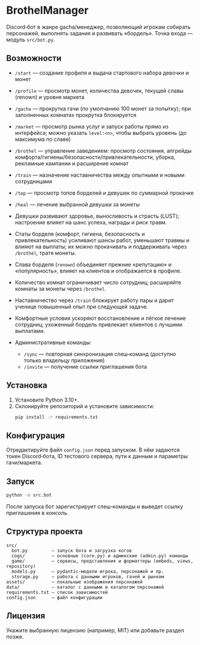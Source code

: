 # BrothelManager

Discord‑бот в жанре gacha/менеджер, позволяющий игрокам собирать персонажей, выполнять задания и развивать «бордель». Точка входа — модуль `src/bot.py`.

## Возможности

- `/start` — создание профиля и выдача стартового набора девочки и монет
- `/profile` — просмотр монет, количества девочек, текущей славы (renown) и уровня маркета
- `/gacha` — прокрутка гачи (по умолчанию 100 монет за попытку); при заполненных комнатах прокрутка блокируется
- `/market` — просмотр рынка услуг и запуск работы прямо из интерфейса; можно указать `level:<n>`, чтобы выбрать уровень (до максимума по славе)
- `/brothel` — управление заведением: просмотр состояния, апгрейды комфорта/гигиены/безопасности/привлекательности, уборка, рекламные кампании и расширение комнат
- `/train` — назначение наставничества между опытными и новыми сотрудницами
- `/top` — просмотр топов борделей и девушек по суммарной прокачке
- `/heal` — лечение выбранной девушки за монеты

- Девушки развивают здоровье, выносливость и страсть (LUST); настроение влияет на шанс успеха, награды и риск травм.
- Статы борделя (комфорт, гигиена, безопасность и привлекательность) усиливают шансы работ, уменьшают травмы и влияют на выплаты; их можно прокачивать и поддерживать через `/brothel`, тратя монеты.
- Слава борделя (`renown`) объединяет прежние «репутацию» и «популярность», влияет на клиентов и отображается в профиле.
- Количество комнат ограничивает число сотрудниц; расширяйте комнаты за монеты через `/brothel`.
- Наставничество через `/train` блокирует работу пары и дарит ученице повышенный опыт при следующей задаче.
- Комфортные условия ускоряют восстановление и лёгкое лечение сотрудниц; ухоженный бордель привлекает клиентов с лучшими выплатами.

- Административные команды:
  - `/sync` — повторная синхронизация слеш‑команд (доступно только владельцу приложения)
  - `/invite` — получение ссылки приглашения бота

## Установка

1. Установите Python 3.10+.
2. Склонируйте репозиторий и установите зависимости:
   ```bash
   pip install -r requirements.txt
   ```

## Конфигурация

Отредактируйте файл `config.json` перед запуском. В нём задаются токен Discord‑бота, ID тестового сервера, пути к данным и параметры гачи/маркета.

## Запуск

```bash
python -m src.bot
```

После запуска бот зарегистрирует слеш‑команды и выведет ссылку приглашения в консоль.

## Структура проекта

```
src/
  bot.py         – запуск бота и загрузка когов
  cogs/          – основные (core.py) и админские (admin.py) команды
  game/          – сервисы, представления и форматтеры (embeds, views, repository)
  models.py      – pydantic‑модели игрока, персонажей и пр.
  storage.py     – работа с данными игроков, гачей и рынком
assets/          – локальные изображения персонажей
data/            – каталог с данными и каталогом персонажей
requirements.txt – список зависимостей
config.json      – файл конфигурации
```

## Лицензия

Укажите выбранную лицензию (например, MIT) или добавьте раздел позже.
